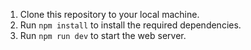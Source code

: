 

1. Clone this repository to your local machine.
2. Run `npm install` to install the required dependencies.
3. Run `npm run dev` to start the web server. 


